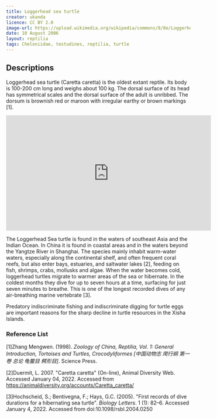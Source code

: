 ```yaml
---
title: Loggerhead sea turtle
creator: ukanda
licence: CC BY 2.0
image-url: https://upload.wikimedia.org/wikipedia/commons/8/8e/Loggerhead_sea_turtle.jpg
date: 10 August 2006
layout: reptilia
tags: Cheloniidae, testudines, reptilia, turtle
---
```

## Descriptions

Loggerhead sea turtle (Caretta caretta) is the oldest extant reptile. Its body is 100-200 cm long and weighs about 100 kg. The dorsal surface of its head has symmetrical scales and the dorsal surface of the adult is unribbed. The dorsum is brownish red or maroon with irregular earthy or brown markings [1].

<iframe class="video" width="560" height="315" src="https://www.youtube.com/embed/0n6pp5gPcME" title="YouTube video player" frameborder="0" allow="accelerometer; autoplay; clipboard-write; encrypted-media; gyroscope; picture-in-picture" allowfullscreen></iframe>

The Loggerhead Sea turtle is found in the waters of southeast Asia and the Indian Ocean. In China it is found in coastal areas and in the waters beyond the Yangtze River in Shanghai. The species mainly inhabit warm-water waters, especially along the continental shelf, and often frequent coral reefs, but also enter bays, estuaries, and saltwater lakes [2], feeding on fish, shrimps, crabs, mollusks and algae. When the water becomes cold, loggerhead turtles migrate to warmer areas of the sea or hibernate. In the coldest months they dive for up to seven hours at a time, surfacing for just seven minutes to breathe. This is one of the longest recorded dives of any air-breathing marine vertebrate [3].

Predatory indiscriminate fishing and indiscriminate digging for turtle eggs are important reasons for the sharp decline in turtle resources in the Xisha Islands.


### Reference List
[1]Zhang Mengwen. (1998). _Zoology of China, Reptilia, Vol. 1: General Introduction, Tortoises and Turtles, Crocodyliformes [中国动物志 爬行纲 第一卷 总论 龟鳖目 鳄形目]_. Science Press. 

[2]Duermit, L. 2007. "Caretta caretta" (On-line), Animal Diversity Web. Accessed January 04, 2022. Accessed from https://animaldiversity.org/accounts/Caretta_caretta/ 

[3]Hochscheid, S.; Bentivegna, F.; Hays, G.C. (2005). "First records of dive durations for a hibernating sea turtle". _Biology Letters_. 1 (1): 82–6. Accessed January 4, 2022. Accessed from doi:10.1098/rsbl.2004.0250 
